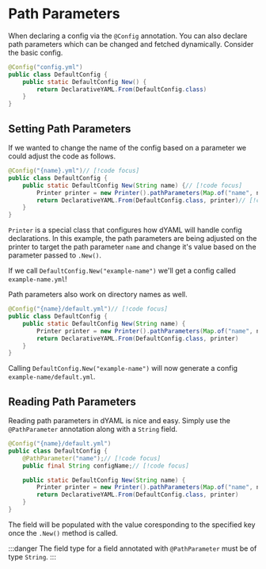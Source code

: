 # Path Parameters
When declaring a config via the `@Config` annotation. You can also declare path parameters which can be changed and fetched dynamically.
Consider the basic config.
```java
@Config("config.yml")
public class DefaultConfig {
    public static DefaultConfig New() {
        return DeclarativeYAML.From(DefaultConfig.class)
    }
}
```

## Setting Path Parameters
If we wanted to change the name of the config based on a parameter we could adjust the code as follows.
```java
@Config("{name}.yml")// [!code focus]
public class DefaultConfig {
    public static DefaultConfig New(String name) {// [!code focus]
        Printer printer = new Printer().pathParameters(Map.of("name", name));// [!code focus]
        return DeclarativeYAML.From(DefaultConfig.class, printer)// [!code focus]
    }
}
```
`Printer` is a special class that configures how dYAML will handle config declarations.
In this example, the path parameters are being adjusted on the printer to target the path parameter `name` and change it's value based on the parameter passed to `.New()`.

If we call `DefaultConfig.New("example-name")` we'll get a config called `example-name.yml`!

Path parameters also work on directory names as well.
```java
@Config("{name}/default.yml")// [!code focus]
public class DefaultConfig {
    public static DefaultConfig New(String name) {
        Printer printer = new Printer().pathParameters(Map.of("name", name));
        return DeclarativeYAML.From(DefaultConfig.class, printer)
    }
}
```
Calling `DefaultConfig.New("example-name")` will now generate a config `example-name/default.yml`.

## Reading Path Parameters
Reading path parameters in dYAML is nice and easy. Simply use the `@PathParameter` annotation along with a `String` field.
```java
@Config("{name}/default.yml")
public class DefaultConfig {
    @PathParameter("name");// [!code focus]
    public final String configName;// [!code focus]

    public static DefaultConfig New(String name) {
        Printer printer = new Printer().pathParameters(Map.of("name", name));
        return DeclarativeYAML.From(DefaultConfig.class, printer)
    }
}
```
The field will be populated with the value coresponding to the specified key once the `.New()` method is called.

:::danger
The field type for a field annotated with `@PathParameter` must be of type `String`.
:::
